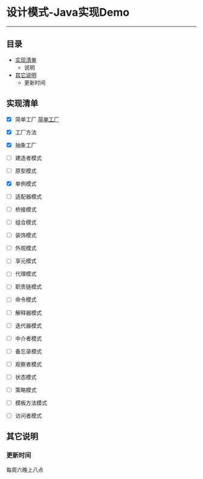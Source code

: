 设计模式-Java实现Demo 
===========================

****
## 目录
* [实现清单](#实现清单)
    * 说明
* [其它说明](#其它说明)
    * 更新时间

实现清单
------

- [x] 简单工厂   [简单工厂](src/main/java/factory/SimpleFactory.MD)
- [x] 工厂方法
- [x] 抽象工厂
- [ ] 建造者模式
- [ ] 原型模式
- [x] 单例模式
- [ ] 适配器模式
- [ ] 桥接模式
- [ ] 组合模式
- [ ] 装饰模式
- [ ] 外观模式
- [ ] 享元模式
- [ ] 代理模式
- [ ] 职责链模式
- [ ] 命令模式
- [ ] 解释器模式
- [ ] 迭代器模式
- [ ] 中介者模式
- [ ] 备忘录模式
- [ ] 观察者模式
- [ ] 状态模式
- [ ] 策略模式
- [ ] 模板方法模式
- [ ] 访问者模式


其它说明
------
### 更新时间
每周六晚上八点
